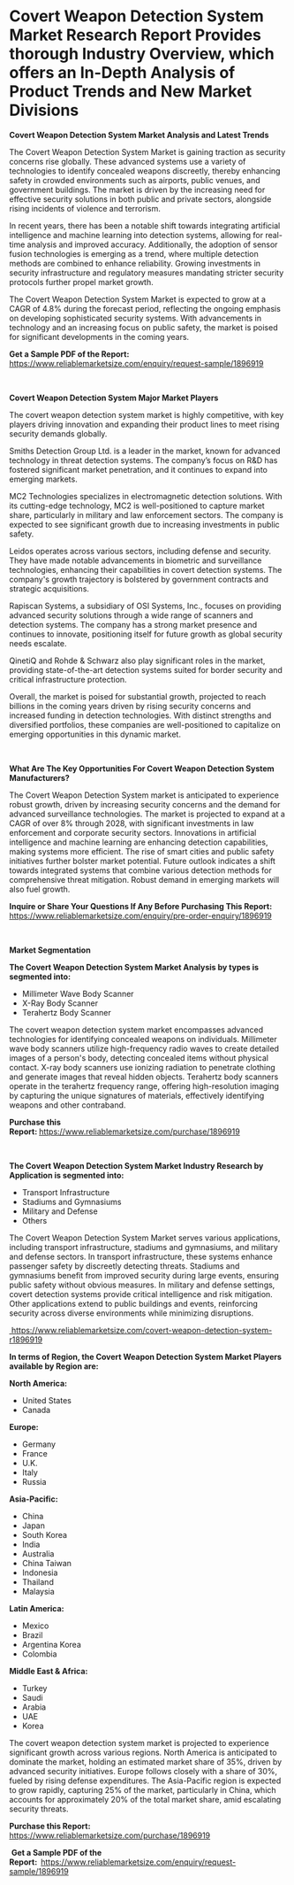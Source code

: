 <p><h1>Covert Weapon Detection System Market Research Report Provides thorough Industry Overview, which offers an In-Depth Analysis of Product Trends and New Market Divisions</h1></p><p><strong>Covert Weapon Detection System Market Analysis and Latest Trends</strong></p>
<p><p>The Covert Weapon Detection System Market is gaining traction as security concerns rise globally. These advanced systems use a variety of technologies to identify concealed weapons discreetly, thereby enhancing safety in crowded environments such as airports, public venues, and government buildings. The market is driven by the increasing need for effective security solutions in both public and private sectors, alongside rising incidents of violence and terrorism.</p><p>In recent years, there has been a notable shift towards integrating artificial intelligence and machine learning into detection systems, allowing for real-time analysis and improved accuracy. Additionally, the adoption of sensor fusion technologies is emerging as a trend, where multiple detection methods are combined to enhance reliability. Growing investments in security infrastructure and regulatory measures mandating stricter security protocols further propel market growth. </p><p>The Covert Weapon Detection System Market is expected to grow at a CAGR of 4.8% during the forecast period, reflecting the ongoing emphasis on developing sophisticated security systems. With advancements in technology and an increasing focus on public safety, the market is poised for significant developments in the coming years.</p></p>
<p><strong>Get a Sample PDF of the Report:&nbsp;</strong> <a href="https://www.reliablemarketsize.com/enquiry/request-sample/1896919?utm_campaign=2796&utm_medium=2&utm_source=Github&utm_content=ia&utm_term=12042025&utm_id=covert-weapon-detection-system">https://www.reliablemarketsize.com/enquiry/request-sample/1896919</a></p>
<p>&nbsp;</p>
<p><strong>Covert Weapon Detection System Major Market Players</strong></p>
<p><p>The covert weapon detection system market is highly competitive, with key players driving innovation and expanding their product lines to meet rising security demands globally. </p><p>Smiths Detection Group Ltd. is a leader in the market, known for advanced technology in threat detection systems. The company’s focus on R&D has fostered significant market penetration, and it continues to expand into emerging markets.</p><p>MC2 Technologies specializes in electromagnetic detection solutions. With its cutting-edge technology, MC2 is well-positioned to capture market share, particularly in military and law enforcement sectors. The company is expected to see significant growth due to increasing investments in public safety.</p><p>Leidos operates across various sectors, including defense and security. They have made notable advancements in biometric and surveillance technologies, enhancing their capabilities in covert detection systems. The company's growth trajectory is bolstered by government contracts and strategic acquisitions.</p><p>Rapiscan Systems, a subsidiary of OSI Systems, Inc., focuses on providing advanced security solutions through a wide range of scanners and detection systems. The company has a strong market presence and continues to innovate, positioning itself for future growth as global security needs escalate.</p><p>QinetiQ and Rohde & Schwarz also play significant roles in the market, providing state-of-the-art detection systems suited for border security and critical infrastructure protection. </p><p>Overall, the market is poised for substantial growth, projected to reach billions in the coming years driven by rising security concerns and increased funding in detection technologies. With distinct strengths and diversified portfolios, these companies are well-positioned to capitalize on emerging opportunities in this dynamic market.</p></p>
<p>&nbsp;</p>
<p><strong>What Are The Key Opportunities For Covert Weapon Detection System Manufacturers?</strong></p>
<p><p>The Covert Weapon Detection System market is anticipated to experience robust growth, driven by increasing security concerns and the demand for advanced surveillance technologies. The market is projected to expand at a CAGR of over 8% through 2028, with significant investments in law enforcement and corporate security sectors. Innovations in artificial intelligence and machine learning are enhancing detection capabilities, making systems more efficient. The rise of smart cities and public safety initiatives further bolster market potential. Future outlook indicates a shift towards integrated systems that combine various detection methods for comprehensive threat mitigation. Robust demand in emerging markets will also fuel growth.</p></p>
<p><strong>Inquire or Share Your Questions If Any Before Purchasing This Report:</strong> <a href="https://www.reliablemarketsize.com/enquiry/pre-order-enquiry/1896919?utm_campaign=2796&utm_medium=2&utm_source=Github&utm_content=ia&utm_term=12042025&utm_id=covert-weapon-detection-system">https://www.reliablemarketsize.com/enquiry/pre-order-enquiry/1896919</a></p>
<p>&nbsp;</p>
<p><strong>Market Segmentation</strong></p>
<p><strong>The Covert Weapon Detection System Market Analysis by types is segmented into:</strong></p>
<p><ul><li>Millimeter Wave Body Scanner</li><li>X-Ray Body Scanner</li><li>Terahertz Body Scanner</li></ul></p>
<p><p>The covert weapon detection system market encompasses advanced technologies for identifying concealed weapons on individuals. Millimeter wave body scanners utilize high-frequency radio waves to create detailed images of a person's body, detecting concealed items without physical contact. X-ray body scanners use ionizing radiation to penetrate clothing and generate images that reveal hidden objects. Terahertz body scanners operate in the terahertz frequency range, offering high-resolution imaging by capturing the unique signatures of materials, effectively identifying weapons and other contraband.</p></p>
<p><strong>Purchase this Report:&nbsp;</strong><a href="https://www.reliablemarketsize.com/purchase/1896919?utm_campaign=2796&utm_medium=2&utm_source=Github&utm_content=ia&utm_term=12042025&utm_id=covert-weapon-detection-system">https://www.reliablemarketsize.com/purchase/1896919</a></p>
<p>&nbsp;</p>
<p><strong>The Covert Weapon Detection System Market Industry Research by Application is segmented into:</strong></p>
<p><ul><li>Transport Infrastructure</li><li>Stadiums and Gymnasiums</li><li>Military and Defense</li><li>Others</li></ul></p>
<p><p>The Covert Weapon Detection System Market serves various applications, including transport infrastructure, stadiums and gymnasiums, and military and defense sectors. In transport infrastructure, these systems enhance passenger safety by discreetly detecting threats. Stadiums and gymnasiums benefit from improved security during large events, ensuring public safety without obvious measures. In military and defense settings, covert detection systems provide critical intelligence and risk mitigation. Other applications extend to public buildings and events, reinforcing security across diverse environments while minimizing disruptions.</p></p>
<p><a href="https://www.reliablemarketsize.com/covert-weapon-detection-system-r1896919?utm_campaign=2796&utm_medium=2&utm_source=Github&utm_content=ia&utm_term=12042025&utm_id=covert-weapon-detection-system">&nbsp;https://www.reliablemarketsize.com/covert-weapon-detection-system-r1896919</a></p>
<p><strong>In terms of Region, the Covert Weapon Detection System Market Players available by Region are:</strong></p>
<p>
    <p> <strong> North America: </strong>
        <ul>
            <li>United States</li>
            <li>Canada</li>
        </ul>
        </p> 
    <p> <strong> Europe: </strong>
        <ul>
            <li>Germany</li>
            <li>France</li>
            <li>U.K.</li>
            <li>Italy</li>
            <li>Russia</li>
        </ul>
        </p> 
    <p> <strong> Asia-Pacific: </strong>
        <ul>
            <li>China</li>
            <li>Japan</li>
            <li>South Korea</li>
            <li>India</li>
            <li>Australia</li>
            <li>China Taiwan</li>
            <li>Indonesia</li>
            <li>Thailand</li>
            <li>Malaysia</li>
        </ul>
        </p> 
    <p> <strong> Latin America: </strong>
        <ul>
            <li>Mexico</li>
            <li>Brazil</li>
            <li>Argentina Korea</li>
            <li>Colombia</li>
        </ul>
        </p> 
    <p> <strong> Middle East & Africa: </strong>
        <ul>
            <li>Turkey</li>
            <li>Saudi</li>
            <li>Arabia</li>
            <li>UAE</li>
            <li>Korea</li>
        </ul>
    </p>
    </p>
<p><p>The covert weapon detection system market is projected to experience significant growth across various regions. North America is anticipated to dominate the market, holding an estimated market share of 35%, driven by advanced security initiatives. Europe follows closely with a share of 30%, fueled by rising defense expenditures. The Asia-Pacific region is expected to grow rapidly, capturing 25% of the market, particularly in China, which accounts for approximately 20% of the total market share, amid escalating security threats.</p></p>
<p><strong>Purchase this Report: </strong><a href="https://www.reliablemarketsize.com/purchase/1896919?utm_campaign=2796&utm_medium=2&utm_source=Github&utm_content=ia&utm_term=12042025&utm_id=covert-weapon-detection-system">https://www.reliablemarketsize.com/purchase/1896919</a></p>
<p>&nbsp;<strong>Get a Sample PDF of the Report:&nbsp;&nbsp;</strong><a href="https://www.reliablemarketsize.com/enquiry/request-sample/1896919?utm_campaign=2796&utm_medium=2&utm_source=Github&utm_content=ia&utm_term=12042025&utm_id=covert-weapon-detection-system">https://www.reliablemarketsize.com/enquiry/request-sample/1896919</a></p>
<p><strong></strong></p>
<p><p></p><p></p><p></p></p>